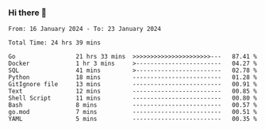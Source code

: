 ### Hi there 👋

<!--
**zhumeme/zhumeme** is a ✨ _special_ ✨ repository because its `README.md` (this file) appears on your GitHub profile.

Here are some ideas to get you started:

- 🔭 I’m currently working on ...
- 🌱 I’m currently learning ...
- 👯 I’m looking to collaborate on ...
- 🤔 I’m looking for help with ...
- 💬 Ask me about ...
- 📫 How to reach me: ...
- 😄 Pronouns: ...
- ⚡ Fun fact: ...
-->

<!--START_SECTION:waka-->

```all_time
From: 16 January 2024 - To: 23 January 2024

Total Time: 24 hrs 39 mins

Go                 21 hrs 33 mins  >>>>>>>>>>>>>>>>>>>>>>---   87.41 %
Docker             1 hr 3 mins     >------------------------   04.27 %
SQL                41 mins         >------------------------   02.78 %
Python             18 mins         -------------------------   01.28 %
GitIgnore file     13 mins         -------------------------   00.91 %
Text               12 mins         -------------------------   00.85 %
Shell Script       11 mins         -------------------------   00.80 %
Bash               8 mins          -------------------------   00.57 %
go.mod             7 mins          -------------------------   00.51 %
YAML               5 mins          -------------------------   00.35 %
```

<!--END_SECTION:waka-->
